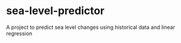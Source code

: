 # sea-level-predictor
A project to predict sea level changes using historical data and linear regression
